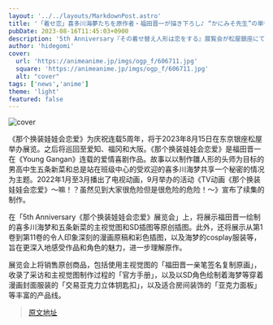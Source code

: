 ```yaml
---
layout: '../../layouts/MarkdownPost.astro'
title: '「着せ恋」喜多川海夢たちを原作者・福田晋一が描き下ろし♪ “かにみそ先生”の単行本風ノートも！ 連載5周年の展覧会開催'
pubDate: 2023-08-16T11:45:03+0900
description: '5th Anniversary『その着せ替え人形は恋をする』展覧会が松屋銀座にて開催（C）Shinichi Fukuda/SQUARE ENIX'
author: 'hidegomi'
cover:
  url: 'https://animeanime.jp/imgs/ogp_f/606711.jpg'
  square: 'https://animeanime.jp/imgs/ogp_f/606711.jpg'
  alt: "cover"
tags: ['news','anime']
theme: 'light'
featured: false
---
```


![cover](https://animeanime.jp/imgs/ogp_f/606711.jpg)

《那个换装娃娃会恋爱》为庆祝连载5周年，将于2023年8月15日在东京银座松屋举办展览。之后将巡回至爱知、福冈和大阪。《那个换装娃娃会恋爱》是福田晋一在《Young Gangan》连载的爱情喜剧作品。故事以以制作雛人形的头师为目标的男高中生五条新菜和总是站在班级中心的受欢迎的喜多川海梦共享一个秘密的情况为主题。2022年1月至3月播出了电视动画，9月举办的活动《TV动画《那个换装娃娃会恋爱》～嘛！？虽然见到大家很危险但是很危险的危险！～》宣布了续集的制作。

在「5th Anniversary《那个换装娃娃会恋爱》展览会」上，将展示福田晋一绘制的喜多川海梦和五条新菜的主视觉图和SD插图等原创插图。此外，还将展示从第1卷到第11卷的令人印象深刻的漫画原稿和彩色插图，以及海梦的cosplay服装等，旨在更深入地感受作品和角色的魅力，进一步理解原作。

展览会上将销售原创商品，包括使用主视觉图的「福田晋一亲笔签名复制原画」，收录了采访和主视觉图制作过程的「官方手册」，以及以SD角色绘制着海梦等穿着漫画封面服装的「交易亚克力立体钥匙扣」，以及适合房间装饰的「亚克力面板」等丰富的产品线。

>[原文地址](https://animeanime.jp/article/2023/08/16/79298.html)  